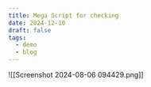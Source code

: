 ```yaml
---
title: Mega Script for checking
date: 2024-12-10
draft: false
tags:
  - demo
  - blog
---
```



![[Screenshot 2024-08-06 094429.png]]